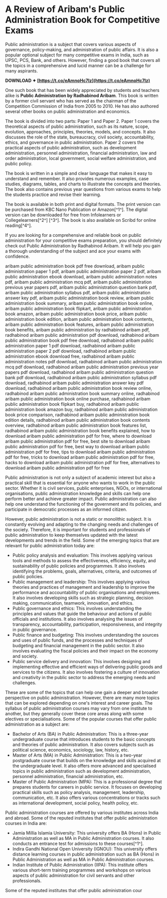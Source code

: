 # A Review of Aribam's Public Administration Book for Competitive Exams
 
Public administration is a subject that covers various aspects of governance, policy-making, and administration of public affairs. It is also a popular optional subject for many competitive exams in India, such as UPSC, PCS, Bank, and others. However, finding a good book that covers all the topics in a comprehensive and lucid manner can be a challenge for many aspirants.
 
**DOWNLOAD ✦ [https://t.co/eAmnoHc7Iz](https://t.co/eAmnoHc7Iz)**


 
One such book that has been widely appreciated by students and teachers alike is **Public Administration by Radhabinod Aribam**. This book is written by a former civil servant who has served as the chairman of the Competition Commission of India from 2005 to 2010. He has also authored several other books on public administration and economics.
 
The book is divided into two parts: Paper 1 and Paper 2. Paper 1 covers the theoretical aspects of public administration, such as its nature, scope, evolution, approaches, principles, theories, models, and concepts. It also discusses the role of the state, bureaucracy, civil society, accountability, ethics, and governance in public administration. Paper 2 covers the practical aspects of public administration, such as development administration, personnel administration, financial administration, law and order administration, local government, social welfare administration, and public policy.
 
The book is written in a simple and clear language that makes it easy to understand and remember. It also provides numerous examples, case studies, diagrams, tables, and charts to illustrate the concepts and theories. The book also contains previous year questions from various exams to help the students practice and revise their learning.
 
The book is available in both print and digital formats. The print version can be purchased from KBC Nano Publication or Amazon[^1^]. The digital version can be downloaded for free from Infolearners or Collegelearners[^2^] [^3^]. The book is also available on Scribd for online reading[^4^].
 
If you are looking for a comprehensive and reliable book on public administration for your competitive exams preparation, you should definitely check out Public Administration by Radhabinod Aribam. It will help you gain a thorough understanding of the subject and ace your exams with confidence.
 
aribam public administration book pdf free download,  aribam public administration paper 1 pdf,  aribam public administration paper 2 pdf,  aribam public administration ebook download,  aribam public administration notes pdf,  aribam public administration mcq pdf,  aribam public administration previous year papers pdf,  aribam public administration question bank pdf,  aribam public administration syllabus pdf,  aribam public administration answer key pdf,  aribam public administration book review,  aribam public administration book summary,  aribam public administration book online,  aribam public administration book flipkart,  aribam public administration book amazon,  aribam public administration book price,  aribam public administration book edition,  aribam public administration book contents,  aribam public administration book features,  aribam public administration book benefits,  aribam public administration by radhabinod aribam pdf,  radhabinod aribam public administration pdf download,  radhabinod aribam public administration book pdf free download,  radhabinod aribam public administration paper 1 pdf download,  radhabinod aribam public administration paper 2 pdf download,  radhabinod aribam public administration ebook download free,  radhabinod aribam public administration notes pdf download,  radhabinod aribam public administration mcq pdf download,  radhabinod aribam public administration previous year papers pdf download,  radhabinod aribam public administration question bank pdf download,  radhabinod aribam public administration syllabus pdf download,  radhabinod aribam public administration answer key pdf download,  radhabinod aribam public administration book review online,  radhabinod aribam public administration book summary online,  radhabinod aribam public administration book online purchase,  radhabinod aribam public administration book flipkart buy,  radhabinod aribam public administration book amazon buy,  radhabinod aribam public administration book price comparison,  radhabinod aribam public administration book edition details,  radhabinod aribam public administration book contents overview,  radhabinod aribam public administration book features list,  radhabinod aribam public administration book benefits explained,  how to download aribam public administration pdf for free,  where to download aribam public administration pdf for free,  best site to download aribam public administration pdf for free,  best way to download aribam public administration pdf for free,  tips to download aribam public administration pdf for free,  tricks to download aribam public administration pdf for free,  hacks to download aribam public administration pdf for free,  alternatives to download aribam public administration pdf for free
  
Public administration is not only a subject of academic interest but also a practical skill that is essential for anyone who wants to work in the public sector. Whether it is civil services, public enterprises, NGOs, or international organisations, public administration knowledge and skills can help one perform better and achieve greater impact. Public administration can also help one understand the functioning of the government and its policies, and participate in democratic processes as an informed citizen.
 
However, public administration is not a static or monolithic subject. It is constantly evolving and adapting to the changing needs and challenges of the society. Therefore, it is important for students and professionals of public administration to keep themselves updated with the latest developments and trends in the field. Some of the emerging topics that are relevant for public administration today are:
 
- Public policy analysis and evaluation: This involves applying various tools and methods to assess the effectiveness, efficiency, equity, and sustainability of public policies and programmes. It also involves identifying the problems, goals, alternatives, criteria, and outcomes of public policies.
- Public management and leadership: This involves applying various theories and practices of management and leadership to improve the performance and accountability of public organisations and employees. It also involves developing skills such as strategic planning, decision making, communication, teamwork, innovation, and ethics.
- Public governance and ethics: This involves understanding the principles and values that guide the behaviour and actions of public officials and institutions. It also involves analysing the issues of transparency, accountability, participation, responsiveness, and integrity in public governance.
- Public finance and budgeting: This involves understanding the sources and uses of public funds, and the processes and techniques of budgeting and financial management in the public sector. It also involves evaluating the fiscal policies and their impact on the economy and society.
- Public service delivery and innovation: This involves designing and implementing effective and efficient ways of delivering public goods and services to the citizens. It also involves fostering a culture of innovation and creativity in the public sector to address the emerging needs and challenges.

These are some of the topics that can help one gain a deeper and broader perspective on public administration. However, there are many more topics that can be explored depending on one's interest and career goals. The syllabus of public administration courses may vary from one institute to another, but they generally cover these core areas along with some electives or specialisations. Some of the popular courses that offer public administration as a subject are:

- Bachelor of Arts (BA) in Public Administration: This is a three-year undergraduate course that introduces students to the basic concepts and theories of public administration. It also covers subjects such as political science, economics, sociology, law, history, etc.
- Master of Arts (MA) in Public Administration: This is a two-year postgraduate course that builds on the knowledge and skills acquired at the undergraduate level. It also offers more advanced and specialised topics in public administration such as development administration, personnel administration, financial administration, etc.
- Master of Public Administration (MPA): This is a professional degree that prepares students for careers in public service. It focuses on developing practical skills such as policy analysis, management, leadership, communication, etc. It also offers various concentrations or tracks such as international development, social policy, health policy, etc.

Public administration courses are offered by various institutes across India and abroad. Some of the reputed institutes that offer public administration courses in India are:

- Jamia Millia Islamia University: This university offers BA (Hons) in Public Administration as well as MA in Public Administration courses. It also conducts an entrance test for admissions to these courses[^1^].
- Indira Gandhi National Open University (IGNOU): This university offers distance learning courses in public administration such as BA (Hons) in Public Administration as well as MA in Public Administration courses.
- Indian Institute of Public Administration (IIPA): This institute offers various short-term training programmes and workshops on various aspects of public administration for civil servants and other professionals.

Some of the reputed institutes that offer public administration cour